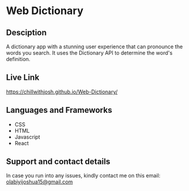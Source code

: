 # Web Dictionary

## Desciption
A dictionary app with a stunning user experience that can pronounce the words you search. It uses the Dictionary API to determine the word's definition.

## Live Link 
https://chillwithjosh.github.io/Web-Dictionary/

## Languages and Frameworks
* CSS
* HTML
* Javascript
* React

## Support and contact details
In case you run into any issues, kindly contact me on this email: olabiyijoshua15@gmail.com
